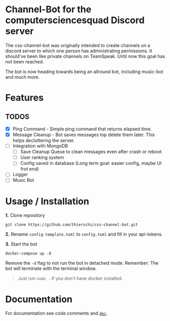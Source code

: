 # Channel-Bot for the computersciencesquad Discord server

The css-channel-bot was originally intended to create channels on a discord server to which one person has administrating permissions. It should've been like private channels on TeamSpeak. Until now this goal has not been reached.

The bot is now heading towards being an allround bot, including music-bot and much more.

# Features

## TODOS

- [x] Ping Command - Simple ping command that returns elapsed time.
- [x] Message Cleanup - Bot saves messages top delete them later. This helps decluttering the server.
- [ ] Integration with MongoDB
  - [ ] Save Cleanup Queue to clean messages even after crash or reboot
  - [ ] User ranking system
  - [ ] Config saved in database (Long term goal: easier config, maybe UI frot end)
- [ ] Logger
- [ ] Music Bot

# Usage / Installation

**1.** Clone repository

```
git clone https://github.com/thierschi/css-channel-bot.git
```

**2.** Rename `config-template.toml` to `config.toml` and fill in your api-tokens.

**3.** Start the bot

```
docker-compose up -d
```

Remove the `-d` flag to not run the bot in detached mode. Remember: The bot will terminate with the terminal window.

> Just run `node .` if you don't have docker installed.

# Documentation

For documentation see code comments and [`doc`](./doc).
